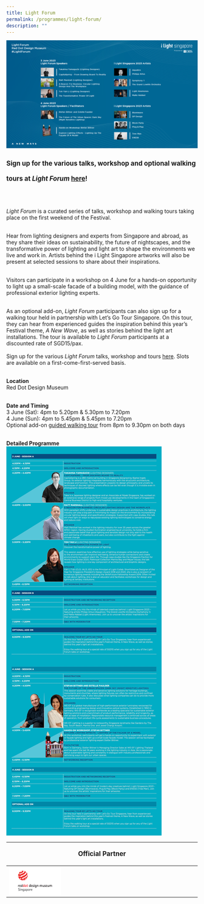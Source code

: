 ```yaml
---
title: Light Forum
permalink: /programmes/light-forum/
description: ""
---
```

<a target="_blank" href="https://lightforum.eventbrite.sg/"><img src="/images/Programmes/copy%20of%20website%20landscape%20(new).png"></a>

<p style="font-size:17px; line-height:40px">
<b>Sign up for the various talks, workshop and optional walking tours at <i>Light Forum</i> <a target="_blank" href="https://lightforum.eventbrite.sg/">here</a>!</b><br><br>

<i>Light Forum</i> is a curated series of talks, workshop and walking tours taking place on the first weekend of the Festival.<br><br>
	
Hear from lighting designers and experts from Singapore and abroad, as they share their ideas on sustainability, the future of nightscapes, and the transformative power of lighting and light art to shape the environments we live and work in. Artists behind the i Light Singapore artworks will also be present at selected sessions to share about their inspirations. <br><br>
	
Visitors can participate in a workshop on 4 June for a hands-on opportunity to light up a small-scale facade of a building model, with the guidance of professional exterior lighting experts.<br><br>

As an optional add-on, <i>Light Forum</i> participants can also sign up for a walking tour held in partnership with Let’s Go Tour Singapore. On this tour, they can hear from experienced guides the inspiration behind this year’s Festival theme, <i>A New Wave</i>, as well as stories behind the light art installations. The tour is available to <i>Light Forum</i> participants at a discounted rate of SGD15/pax.
<br><br>
Sign up for the various <i>Light Forum</i> talks, workshop and tours <a target="_blank" href="https://lightforum.eventbrite.sg/">here</a>. Slots are available on a first-come-first-served basis. 
<br><br>
	
<b>Location</b><br>
Red Dot Design Museum<br><br>

<b>Date and Timing</b><br>
3 June (Sat): 4pm to 5.20pm &amp; 5.30pm to 7.20pm<br>
4 June (Sun): 4pm to 5.45pm &amp; 5.45pm to 7.20pm<br>
Optional add-on <a href="/programmes/tour"> guided walking tour</a> from 8pm to 9.30pm on both days 
<br><br>

<b>Detailed Programme</b>
<a href="/files/light%20forum%20programes.pdf"><img src="/images/Programmes/light%20forum%20(web)%201.jpg"></a><br>

<table style="width:100%">
	<thead><tr><th colspan="4"><p style="font-size:17px;line-height:20px">Official Partner</p></th></tr></thead>
	<tbody>
		<tr>
			<td style="width:30%"><a target="_blank" href="https://museum.red-dot.sg/"><img align="left" src="/images/About/Sponsor%20Acknowledgement/red%20dot_resized%20web%20version.png"></a></td><td style="width:70%"></td></tr></tbody></table></p>